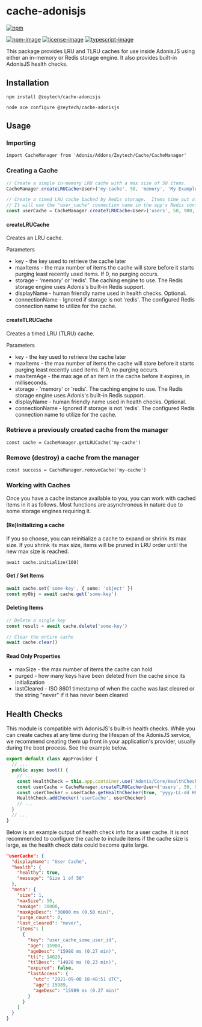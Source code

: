 # cache-adonisjs

[![npm](https://img.shields.io/npm/v/@zeytech/cache-adonisjs.svg)](https://www.npmjs.com/package/@zeytech/cache-adonisjs)


[![npm-image]][npm-url] [![license-image]][license-url] [![typescript-image]][typescript-url]

This package provides LRU and TLRU caches for use inside AdonisJS using either an in-memory or Redis storage engine.  It also provides built-in AdonisJS health checks.

## Installation

`npm install @zeytech/cache-adonisjs`

`node ace configure @zeytech/cache-adonisjs`

## Usage

### Importing
`import CacheManager from 'Adonis/Addons/Zeytech/Cache/CacheManager'`

### Creating a Cache
```typescript
// Create a simple in-memory LRU cache with a max size of 50 items.
CacheManager.createLRUCache<User>('my-cache', 50, 'memory', 'My Example Cache')

// Create a timed LRU cache backed by Redis storage.  Items time out after 15 minutes (900 sec.)
// It will use the "user_cache" connection name in the app's Redis config.
const userCache = CacheManager.createTLRUCache<User>('users', 50, 900, 'redis', 'User Cache', 'user_cache')
```

#### createLRUCache
Creates an LRU cache.

Parameters
* key - the key used to retrieve the cache later
* maxItems - the max number of items the cache will store before it starts purging least recently used items.  If 0, no purging occurs.
* storage - 'memory' or 'redis'.  The caching engine to use.  The Redis storage engine uses Adonis's built-in Redis support.
* displayName - human friendly name used in health checks.  Optional.
* connectionName - Ignored if storage is not 'redis'.  The configured Redis connection name to utilize for the cache.

#### createTLRUCache
Creates a timed LRU (TLRU) cache.

Parameters
* key - the key used to retrieve the cache later
* maxItems - the max number of items the cache will store before it starts purging least recently used items.  If 0, no purging occurs.
* maxItemAge - the max age of an item in the cache before it expires, in milliseconds.
* storage - 'memory' or 'redis'.  The caching engine to use.  The Redis storage engine uses Adonis's built-in Redis support.
* displayName - human friendly name used in health checks.  Optional.
* connectionName - Ignored if storage is not 'redis'.  The configured Redis connection name to utilize for the cache.

### Retrieve a previously created cache from the manager
`const cache = CacheManager.getLRUCache('my-cache')`

### Remove (destroy) a cache from the manager
`const success = CacheManager.removeCache('my-cache')`

### Working with Caches
Once you have a cache instance available to you, you can work with cached items in it as follows.  Most functions are asynchronous in nature due to some storage engines requiring it.

#### (Re)Initializing a cache
If you so choose, you can reinitialize a cache to expand or shrink its max size.  If you shrink its max size, items will be pruned in LRU order until the new max size is reached.

`await cache.initialize(100)`

#### Get / Set Items
```typescript
await cache.set('some-key', { some: 'object' })
const myObj = await cache.get('some-key')
```

#### Deleting Items
```typescript
// Delete a single key
const result = await cache.delete('some-key')

// Clear the entire cache
await cache.clear()
```

#### Read Only Properties
* maxSize - the max number of items the cache can hold
* purged - how many keys have been deleted from the cache since its initialization
* lastCleared - ISO 8601 timestamp of when the cache was last cleared or the string "never" if it has never been cleared

## Health Checks
This module is compatible with AdonisJS's built-in health checks.  While you can create caches at any time during the lifespan of the AdonisJS service, we recommend creating them up front in your application's provider, usually during the boot process.  See the example below.

```typescript
export default class AppProvider {
  // ...
  public async boot() {
    // ...
    const HealthCheck = this.app.container.use('Adonis/Core/HealthCheck')
    const userCache = CacheManager.createTLRUCache<User>('users', 50, 900, 'redis', 'User Cache', 'user_cache')
    const userChecker = userCache.getHealthChecker(true, 'yyyy-LL-dd HH:mm:ss ZZZZ')
    HealthCheck.addChecker('userCache', userChecker)
    // ...
  }
  // ...
}
```

Below is an example output of health check info for a user cache.  It is not recommended to configure the cache to include items if the cache size is large, as the health check data could become quite large.

```json
"userCache": {
  "displayName": "User Cache",
  "health": {
    "healthy": true,
    "message": "Size 1 of 50"
  },
  "meta": {
    "size": 1,
    "maxSize": 50,
    "maxAge": 30000,
    "maxAgeDesc": "30000 ms (0.50 min)",
    "purge_count": 0,
    "last_cleared": "never",
    "items": [
      {
        "key": "user_cache_some_user_id",
        "age": 15980,
        "ageDesc": "15980 ms (0.27 min)",
        "ttl": 14020,
        "ttlDesc": "14020 ms (0.23 min)",
        "expired": false,
        "lastAccess": {
          "utc": "2021-09-08 18:48:51 UTC",
          "age": 15989,
          "ageDesc": "15989 ms (0.27 min)"
        }
      }
    ]
  }
}
```

[npm-image]: https://img.shields.io/npm/v/cache-adonisjs.svg?style=for-the-badge&logo=npm
[npm-url]: https://npmjs.org/package/cache-adonisjs "npm"

[license-image]: https://img.shields.io/npm/l/cache-adonisjs?color=326D88&style=for-the-badge
[license-url]: License.md "license"

[typescript-image]: https://img.shields.io/badge/Typescript-326D88.svg?style=for-the-badge&logo=typescript
[typescript-url]:  "typescript"
